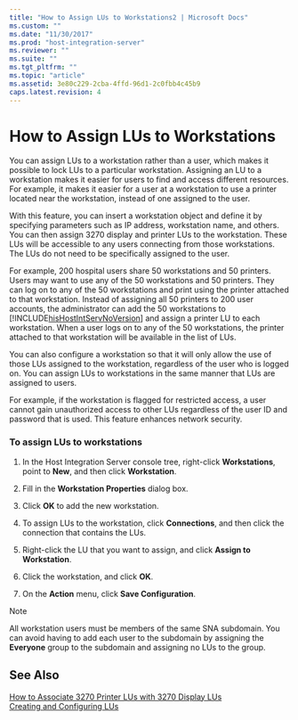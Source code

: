 ```yaml
---
title: "How to Assign LUs to Workstations2 | Microsoft Docs"
ms.custom: ""
ms.date: "11/30/2017"
ms.prod: "host-integration-server"
ms.reviewer: ""
ms.suite: ""
ms.tgt_pltfrm: ""
ms.topic: "article"
ms.assetid: 3e80c229-2cba-4ffd-96d1-2c0fbb4c45b9
caps.latest.revision: 4
---
```

# How to Assign LUs to Workstations
You can assign LUs to a workstation rather than a user, which makes it possible to lock LUs to a particular workstation. Assigning an LU to a workstation makes it easier for users to find and access different resources. For example, it makes it easier for a user at a workstation to use a printer located near the workstation, instead of one assigned to the user.  
  
 With this feature, you can insert a workstation object and define it by specifying parameters such as IP address, workstation name, and others. You can then assign 3270 display and printer LUs to the workstation. These LUs will be accessible to any users connecting from those workstations. The LUs do not need to be specifically assigned to the user.  
  
 For example, 200 hospital users share 50 workstations and 50 printers. Users may want to use any of the 50 workstations and 50 printers. They can log on to any of the 50 workstations and print using the printer attached to that workstation. Instead of assigning all 50 printers to 200 user accounts, the administrator can add the 50 workstations to [!INCLUDE[hisHostIntServNoVersion](../includes/hishostintservnoversion-md.md)] and assign a printer LU to each workstation. When a user logs on to any of the 50 workstations, the printer attached to that workstation will be available in the list of LUs.  
  
 You can also configure a workstation so that it will only allow the use of those LUs assigned to the workstation, regardless of the user who is logged on. You can assign LUs to workstations in the same manner that LUs are assigned to users.  
  
 For example, if the workstation is flagged for restricted access, a user cannot gain unauthorized access to other LUs regardless of the user ID and password that is used. This feature enhances network security.  
  
### To assign LUs to workstations  
  
1.  In the Host Integration Server console tree, right-click **Workstations**, point to **New**, and then click **Workstation**.  
  
2.  Fill in the **Workstation Properties** dialog box.  
  
3.  Click **OK** to add the new workstation.  
  
4.  To assign LUs to the workstation, click **Connections**, and then click the connection that contains the LUs.  
  
5.  Right-click the LU that you want to assign, and click **Assign to Workstation**.  
  
6.  Click the workstation, and click **OK**.  
  
7.  On the **Action** menu, click **Save Configuration**.  
  
> [!NOTE]
>  All workstation users must be members of the same SNA subdomain. You can avoid having to add each user to the subdomain by assigning the **Everyone** group to the subdomain and assigning no LUs to the group.  
  
## See Also  
 [How to Associate 3270 Printer LUs with 3270 Display LUs](../core/how-to-associate-3270-printer-lus-with-3270-display-lus1.md)   
 [Creating and Configuring LUs](../core/creating-and-configuring-lus2.md)